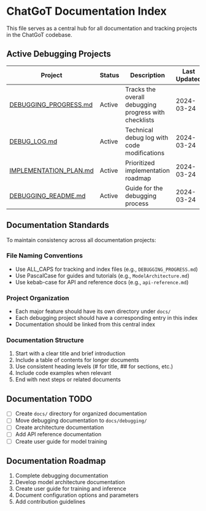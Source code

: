 # ChatGoT Documentation Index

This file serves as a central hub for all documentation and tracking projects in the ChatGoT codebase.

## Active Debugging Projects

| Project | Status | Description | Last Updated |
|---------|--------|-------------|--------------|
| [DEBUGGING_PROGRESS.md](DEBUGGING_PROGRESS.md) | Active | Tracks the overall debugging progress with checklists | 2024-03-24 |
| [DEBUG_LOG.md](DEBUG_LOG.md) | Active | Technical debug log with code modifications | 2024-03-24 |
| [IMPLEMENTATION_PLAN.md](IMPLEMENTATION_PLAN.md) | Active | Prioritized implementation roadmap | 2024-03-24 |
| [DEBUGGING_README.md](DEBUGGING_README.md) | Active | Guide for the debugging process | 2024-03-24 |

## Documentation Standards

To maintain consistency across all documentation projects:

### File Naming Conventions
- Use ALL_CAPS for tracking and index files (e.g., `DEBUGGING_PROGRESS.md`)
- Use PascalCase for guides and tutorials (e.g., `ModelArchitecture.md`)
- Use kebab-case for API and reference docs (e.g., `api-reference.md`)

### Project Organization
- Each major feature should have its own directory under `docs/`
- Each debugging project should have a corresponding entry in this index
- Documentation should be linked from this central index

### Documentation Structure
1. Start with a clear title and brief introduction
2. Include a table of contents for longer documents
3. Use consistent heading levels (# for title, ## for sections, etc.)
4. Include code examples when relevant
5. End with next steps or related documents

## Documentation TODO

- [ ] Create `docs/` directory for organized documentation
- [ ] Move debugging documentation to `docs/debugging/`
- [ ] Create architecture documentation
- [ ] Add API reference documentation
- [ ] Create user guide for model training

## Documentation Roadmap

1. Complete debugging documentation
2. Develop model architecture documentation
3. Create user guide for training and inference
4. Document configuration options and parameters
5. Add contribution guidelines 